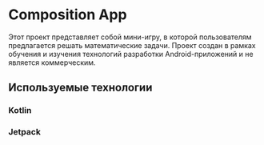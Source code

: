 # Composition App

Этот проект представляет собой мини-игру, в которой пользователям предлагается решать математические задачи. Проект создан в рамках обучения и изучения технологий разработки Android-приложений и не является коммерческим.

## Используемые технологии

### Kotlin
### Jetpack
